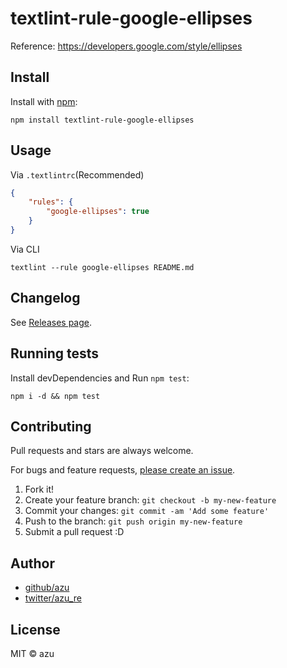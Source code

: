 # textlint-rule-google-ellipses

Reference: https://developers.google.com/style/ellipses

## Install

Install with [npm](https://www.npmjs.com/):

    npm install textlint-rule-google-ellipses

## Usage

Via `.textlintrc`(Recommended)

```json
{
    "rules": {
        "google-ellipses": true
    }
}
```

Via CLI

```
textlint --rule google-ellipses README.md
```


## Changelog

See [Releases page](https://github.com/textlint-rule/textlint-rule-preset-google/releases).

## Running tests

Install devDependencies and Run `npm test`:

    npm i -d && npm test

## Contributing

Pull requests and stars are always welcome.

For bugs and feature requests, [please create an issue](https://github.com/textlint-rule/textlint-rule-preset-google/issues).

1. Fork it!
2. Create your feature branch: `git checkout -b my-new-feature`
3. Commit your changes: `git commit -am 'Add some feature'`
4. Push to the branch: `git push origin my-new-feature`
5. Submit a pull request :D

## Author

- [github/azu](https://github.com/azu)
- [twitter/azu_re](https://twitter.com/azu_re)

## License

MIT © azu
